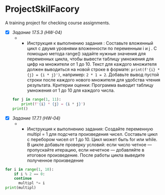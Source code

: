 # ProjectSkilFacory

A training project for checking course assignments.

- [x] _Задание 17.5.3 (HW-04)_
    - * Инструкция к выполнению задания :
  Составьте вложенный цикл с двумя уровнями вложенности по переменным i и j .
  С помощью метода range() задайте нужные значения для переменных цикла, чтобы вывести таблицу умножения для цифр на множители от 1 до 10.
  Текст для каждого множителя должен выводиться на новой строке в формате:
  `print(f'{i} * {j} = {i * j}')`, например: `2 * 1 = 2`.
  Добавьте вывод пустой строки после каждого нового множителя для удобства чтения результата.
  Критерии оценки: Программа выводит таблицу умножения от 1 до 10 для каждого числа.
  ```py for i in range(1, 11):
  for j in range(1, 11):
      print(f'{i} * {j} = {i * j}')
  print() 

- [x]  _Задание 17.7.1 (HW-04)_
    - * Инструкция к выполнению задания:
Создайте переменную multipl = 1 для подсчета произведения чисел.
Составьте цикл с перебором чисел от 1 до 10. Цикл может быть for или while.
В цикле добавьте проверку условий: если число четное — пропускайте итерацию, если нечетное — добавляйте в итоговое произведение.
После работы цикла выведите полученное произведение
  ```py multipl = 1
  for i in range(1, 10):
      if i % 2 == 0:
      continue
        multipl *= i
  print(multipl)
